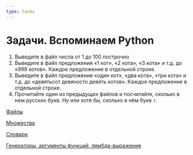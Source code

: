```yaml
---
type: tasks
---
```


# Задачи. Вспоминаем Python 

1. Выведите в файл числа от 1 до 100 построчно
2. Выведите в файл предложения «1 кот», «2 кота», «3 кота» и т.д. до «999 котов». Каждое предложение в отдельной строке.
3. Выведите в файл предложения «один кот», «два кота», «три кота» и т.д. до «девятьсот девяносто девять котов». Каждое предложение в отдельной строке. 
4. Прочитайте один из предыдущих файлов и посчитайте, сколько в нем русских букв. Ну или хотя бы, сколько в нём букв `т`.

[Файлы](../../21fall/prog_basics/tasks-8-files.md)

[Множества](../../21fall/prog_basics/tasks-9-sets.md)

[Словари](../../21fall/prog_basics/tasks-10-dicts.md)

[Генераторы, аргументы функций, лямбда-выражения](../../21fall/prog_basics/tasks-11-extra.md)

